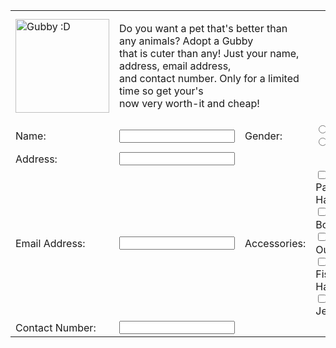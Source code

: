 <!DOCTYPE html>
<html>
    <head><title>Form 101</title></head>
    <body>
        <table cellpadding="10">
            <tr>
                <td colspan="1">
                    <img src="https://tse2.mm.bing.net/th/id/OIP.CkUBR0FOgkZUrkrIrATtFwHaHa?pid=Api&P=0&h=220" alt="Gubby :D"                         height="150">
                </td>
                <td colspan="2">
                    <p>Do you want a pet that's better than any animals? Adopt a Gubby<br> that is cuter than any! Just your                      name, address, email address,<br> and contact number. Only for a limited time so get your's<br> now very worth-it                     and cheap!<br></p>
                </td>
            </tr>
            <tr>
                <td>Name:</td>
                <td><input type="text" name="name"></td>
                <td>Gender:</td>
                <td>
                <input type="radio" name=gender value="male">Male<br>
                <input type="radio" name="gender" value="female">Female
                </td>
            </tr>
            <tr>
                <td>Address:</td>
                <td><input type="text" name="address"></td>
            </tr>
            <tr>
                <td>Email Address:</td>
                <td><input type="email" name="email"></td>
                <td>Accessories:</td>
                <td><input type="checkbox" name="accessories" value="Pancake hat">Pancake Hat<br>
                <input type="checkbox" name="accessories" value="Gubby Boots">Gubby Boots<br>
                <input type="checkbox" name="accessories" value="Floppa Outfit">Floppa Outfit<br>
                <input type="checkbox" name="accessories" value="Fisherman Hat">Fisherman Hat<br>
                <input type="checkbox" name="accessories" value="jetpack">Jetpack
                </td>
            </tr>
            <tr>
                <td>Contact Number:</td>
                <td><input type="tel" name="contact number"></td>
            </tr>
        </table>
    </body>
</html>
